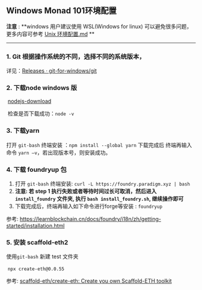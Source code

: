 ## Windows Monad 101环境配置



**注意** : **windows 用户建议使用 WSL(Windows for linux) 可以避免很多问题，更多内容可参考 [Unix 环境配置.md](Unix环境配置.md) **

---

### 1. Git 根据操作系统的不同，选择不同的系统版本，
   详⻅：[Releases · git-for-windows/git](https://github.com/git-for-windows/git/releases)

### 2. 下载node windows 版
​      [nodejs-download](https://nodejs.org/en/download/package-manager)

​	检查是否下载成功：`node -v`

### 3. 下载yarn  
   打开 `git-bash` 终端安装 ：`npm install --global yarn`  下载完成后
   终端再输入命令 `yarn –v`，若出现版本号，则安装成功。 

### 4. 下载 foundryup 包 
   1. 打开 `git-bash` 终端安装: `curl -L https://foundry.paradigm.xyz | bash`
   2. **注意: 若 step 1 执行失败或者等待时间过长可取消，然后进入 `install_foundry` 文件夹, 执行 `bash install_foundry.sh`, 继续操作即可**
   3. 下载完成后，终端再输入如下命令进行forge等安装 : `foundryup`

   参考: https://learnblockchain.cn/docs/foundry/i18n/zh/getting-started/installation.html

### 5. 安装 scaffold-eth2
   使用`git-bash` 新建 test 文件夹

​	`npx create-eth@0.0.55`

   参考: [scaffold-eth/create-eth: Create you own Scaffold-ETH toolkit](https://github.com/scaffold-eth/create-eth)

